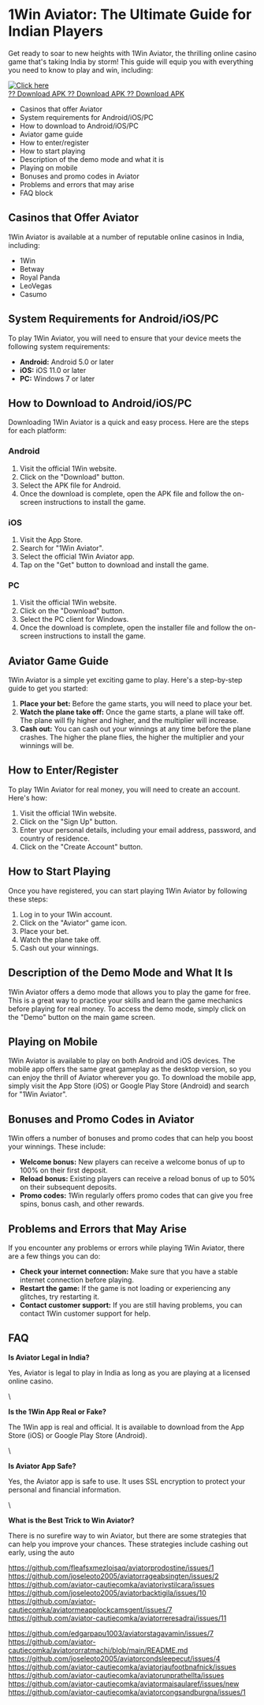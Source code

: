 

# 1Win Aviator: The Ultimate Guide for Indian Players

Get ready to soar to new heights with 1Win Aviator, the thrilling online
casino game that\'s taking India by storm! This guide will equip you
with everything you need to know to play and win, including:

[![Click
here](https://readscoops.com/wp-content/uploads/2023/03/Readscoop-aviator-1-1.jpg)](https://traff.sbs/deff)\
[?? Download APK ?? Download APK ?? Download
APK](https://traff.sbs/deff)

-   Casinos that offer Aviator
-   System requirements for Android/iOS/PC
-   How to download to Android/iOS/PC
-   Aviator game guide
-   How to enter/register
-   How to start playing
-   Description of the demo mode and what it is
-   Playing on mobile
-   Bonuses and promo codes in Aviator
-   Problems and errors that may arise
-   FAQ block




## Casinos that Offer Aviator

1Win Aviator is available at a number of reputable online casinos in
India, including:

-   1Win
-   Betway
-   Royal Panda
-   LeoVegas
-   Casumo

## System Requirements for Android/iOS/PC

To play 1Win Aviator, you will need to ensure that your device meets the
following system requirements:

-   **Android:** Android 5.0 or later
-   **iOS:** iOS 11.0 or later
-   **PC:** Windows 7 or later

## How to Download to Android/iOS/PC

Downloading 1Win Aviator is a quick and easy process. Here are the steps
for each platform:

### Android

1.  Visit the official 1Win website.
2.  Click on the "Download" button.
3.  Select the APK file for Android.
4.  Once the download is complete, open the APK file and follow the
    on-screen instructions to install the game.

### iOS

1.  Visit the App Store.
2.  Search for "1Win Aviator".
3.  Select the official 1Win Aviator app.
4.  Tap on the "Get" button to download and install the game.

### PC

1.  Visit the official 1Win website.
2.  Click on the "Download" button.
3.  Select the PC client for Windows.
4.  Once the download is complete, open the installer file and follow
    the on-screen instructions to install the game.

## Aviator Game Guide

1Win Aviator is a simple yet exciting game to play. Here\'s a
step-by-step guide to get you started:

1.  **Place your bet:** Before the game starts, you will need to place
    your bet.
2.  **Watch the plane take off:** Once the game starts, a plane will
    take off. The plane will fly higher and higher, and the multiplier
    will increase.
3.  **Cash out:** You can cash out your winnings at any time before the
    plane crashes. The higher the plane flies, the higher the multiplier
    and your winnings will be.

## How to Enter/Register

To play 1Win Aviator for real money, you will need to create an account.
Here\'s how:

1.  Visit the official 1Win website.
2.  Click on the "Sign Up" button.
3.  Enter your personal details, including your email address, password,
    and country of residence.
4.  Click on the "Create Account" button.

## How to Start Playing

Once you have registered, you can start playing 1Win Aviator by
following these steps:

1.  Log in to your 1Win account.
2.  Click on the "Aviator" game icon.
3.  Place your bet.
4.  Watch the plane take off.
5.  Cash out your winnings.

## Description of the Demo Mode and What It Is

1Win Aviator offers a demo mode that allows you to play the game for
free. This is a great way to practice your skills and learn the game
mechanics before playing for real money. To access the demo mode, simply
click on the "Demo" button on the main game screen.

## Playing on Mobile

1Win Aviator is available to play on both Android and iOS devices. The
mobile app offers the same great gameplay as the desktop version, so you
can enjoy the thrill of Aviator wherever you go. To download the mobile
app, simply visit the App Store (iOS) or Google Play Store (Android) and
search for "1Win Aviator".

## Bonuses and Promo Codes in Aviator

1Win offers a number of bonuses and promo codes that can help you boost
your winnings. These include:

-   **Welcome bonus:** New players can receive a welcome bonus of up to
    100% on their first deposit.
-   **Reload bonus:** Existing players can receive a reload bonus of up
    to 50% on their subsequent deposits.
-   **Promo codes:** 1Win regularly offers promo codes that can give you
    free spins, bonus cash, and other rewards.

## Problems and Errors that May Arise

If you encounter any problems or errors while playing 1Win Aviator,
there are a few things you can do:

-   **Check your internet connection:** Make sure that you have a stable
    internet connection before playing.
-   **Restart the game:** If the game is not loading or experiencing any
    glitches, try restarting it.
-   **Contact customer support:** If you are still having problems, you
    can contact 1Win customer support for help.

## FAQ

**Is Aviator Legal in India?**

Yes, Aviator is legal to play in India as long as you are playing at a
licensed online casino.

\

**Is the 1Win App Real or Fake?**

The 1Win app is real and official. It is available to download from the
App Store (iOS) or Google Play Store (Android).

\

**Is Aviator App Safe?**

Yes, the Aviator app is safe to use. It uses SSL encryption to protect
your personal and financial information.

\

**What is the Best Trick to Win Aviator?**

There is no surefire way to win Aviator, but there are some strategies
that can help you improve your chances. These strategies include cashing
out early, using the auto


https://github.com/fleafsxmezloisaq/aviatorprodostine/issues/1
https://github.com/joseleoto2005/aviatorrageabsingten/issues/2
https://github.com/aviator-cautiecomka/aviatorivstilcara/issues
https://github.com/joseleoto2005/aviatorbacktigila/issues/10
https://github.com/aviator-cautiecomka/aviatormeapplockcamsgent/issues/7
https://github.com/aviator-cautiecomka/aviatorreresadrai/issues/11

https://github.com/edgarpapu1003/aviatorstagavamin/issues/7
https://github.com/aviator-cautiecomka/aviatororratmachi/blob/main/README.md
https://github.com/joseleoto2005/aviatorcondsleepecut/issues/4
https://github.com/aviator-cautiecomka/aviatorjaufootbnafnick/issues
https://github.com/aviator-cautiecomka/aviatorunprathellta/issues
https://github.com/aviator-cautiecomka/aviatormaisaularef/issues/new
https://github.com/aviator-cautiecomka/aviatorcongsandburgna/issues/1
